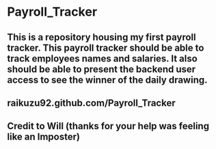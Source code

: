 # Payroll_Tracker

## This is a repository housing my first payroll tracker. This payroll tracker should be able to track employees names and salaries. It also should be able to present the backend user access to see the winner of the daily drawing.

## raikuzu92.github.com/Payroll_Tracker

## Credit to Will (thanks for your help was feeling like an Imposter)




